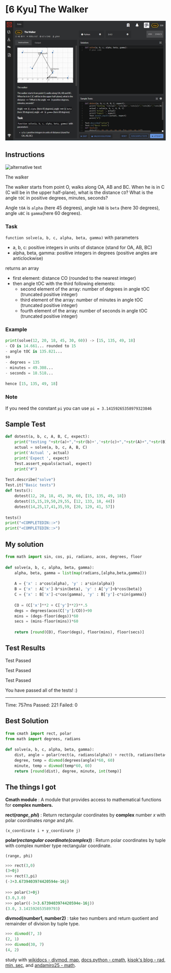 # [6 Kyu] The Walker

![image](./Problem.png)


## Instructions

![alternative text](https://i.imgur.com/5YNemou.png?1)

The walker

The walker starts from point O, walks along OA, AB and BC. When he is in C (C will be in the upper half-plane), what is the distance `CO`? What is the angle `tOC` in positive degrees, minutes, seconds?

Angle `tOA` is `alpha` (here 45 degrees), angle `hAB` is `beta` (here 30 degrees), angle `uBC` is `gamma`(here 60 degrees).

### Task

`function solve(a, b, c, alpha, beta, gamma)` with parameters

- a, b, c: positive integers in units of distance (stand for OA, AB, BC)
- alpha, beta, gamma: positive integers in degrees (positive angles are anticlockwise)

returns an array

- first element: distance CO (rounded to the nearest integer)
- then angle tOC with the third following elements:
  - second element of the array: number of degrees in angle tOC (truncated positive integer)
  - third element of the array: number of minutes in angle tOC (truncated positive integer)
  - fourth element of the array: number of seconds in angle tOC (truncated positive integer)

### Example

```python
print(solve(12, 20, 18, 45, 30, 60)) -> [15, 135, 49, 18]
- CO is 14.661... rounded to 15
- angle tOC is 135.821...
so
- degrees = 135
- minutes = 49.308...
- seconds = 18.518...

hence [15, 135, 49, 18]
```

### Note

If you need the constant `pi` you can use `pi = 3.14159265358979323846`



## Sample Test

```python
def dotest(a, b, c, A, B, C, expect):
    print("testing "+str(a)+","+str(b)+','+str(c)+","+str(A)+","+str(B)+","+str(C))
    actual = solve(a, b, c, A, B, C)
    print('Actual ', actual)
    print('Expect ', expect)
    Test.assert_equals(actual, expect)
    print("#")

Test.describe("solve")
Test.it("Basic tests")
def tests():
    dotest(12, 20, 18, 45, 30, 60, [15, 135, 49, 18])
    dotest(15,15,19,50,29,55, [12, 133, 18, 44])
    dotest(14,25,17,41,35,59, [20, 129, 41, 57])
    
tests()
print("<COMPLETEDIN::>")
print("<COMPLETEDIN::>")
```



## My solution

```python
from math import sin, cos, pi, radians, acos, degrees, floor

def solve(a, b, c, alpha, beta, gamma):
    alpha, beta, gamma = list(map(radians,[alpha,beta,gamma]))
    
    A = {'x' : a*cos(alpha), 'y' : a*sin(alpha)}
    B = {'x' : A['x']-b*sin(beta), 'y' : A['y']+b*cos(beta)}
    C = {'x' : B['x']-c*cos(gamma), 'y' : B['y']-c*sin(gamma)}
    
    CO = (C['x']**2 + C['y']**2)**.5
    degs = degrees(acos(C['y']/CO))+90
    mins = (degs-floor(degs))*60
    secs = (mins-floor(mins))*60
    
    return [round(CO), floor(degs), floor(mins), floor(secs)]
```



## Test Results

Test Passed

Test Passed

Test Passed

You have passed all of the tests! :)

---------

Time: 757ms Passed: 221 Failed: 0



## Best Solution

```python
from cmath import rect, polar
from math import degrees, radians

def solve(a, b, c, alpha, beta, gamma):
    dist, angle = polar(rect(a, radians(alpha)) + rect(b, radians(beta+90)) + rect(c, radians(gamma+180)))
    degree, temp = divmod(degrees(angle)*60, 60)
    minute, temp = divmod(temp*60, 60)
    return [round(dist), degree, minute, int(temp)]
```



## The things I got

**Cmath module**  : A module that provides access to mathematical functions for **complex numbers.**

**rect(*range*, *phi*)** : Return rectangular coordinates by **complex** number *x* with polar coordinates *range* and *phi*.

`(x_coordinate i + y_coordinate j)`

**polar(*rectangular coordinate(complex)*)** :  Return polar coordinates by tuple with complex number type rectangular coordinate.

`(range, phi) `



```python
>>> rect(3,0)
(3+0j)
>>> rect(3,pi)
(-3+3.6739403974420594e-16j)

>>> polar(3+0j)
(3.0,3.0)
>>> polar((-3+3.6739403974420594e-16j))
(3.0, 3.141592653589793)
```



**divmod(number1, number2)** : take two numbers and return quotient and remainder of division by tuple type.

```python
>>> divmod(7, 3)
(2, 1)
>>> divmod(30, 7)
(4, 2)
```



study with [wikidocs - divmod, map](https://wikidocs.net/32#divmod), [docs.python - cmath](https://docs.python.org/2/library/cmath.html), [kisok's blog - rad, min, sec](https://m.blog.naver.com/PostView.nhn?blogId=ezcmm&logNo=220153612828&proxyReferer=https%3A%2F%2Fwww.google.com%2F), and [andamiro25 - math](https://andamiro25.tistory.com/12).